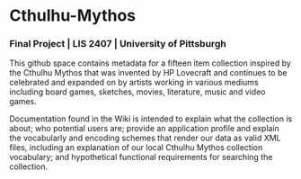 # Cthulhu-Mythos
### Final Project | LIS 2407 | University of Pittsburgh
<p>This github space contains metadata for a fifteen item collection inspired by the Cthulhu Mythos that was invented by HP Lovecraft and continues to be celebrated and expanded on by artists working in various mediums including board games, sketches, movies, literature, music and video games.</p>
<p>Documentation found in the Wiki is intended to explain what the collection is about; who potential users are; provide an application profile and explain the vocabularly and encoding schemes that render our data as valid XML files, including an explanation of our local Cthulhu Mythos collection vocabulary; and hypothetical functional requirements for searching the collection.</p>
